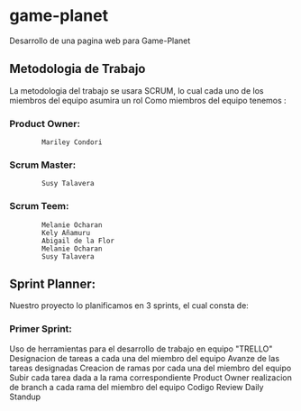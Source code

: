 # game-planet
Desarrollo de una pagina web para Game-Planet
## Metodologia de Trabajo

La metodologia del trabajo se usara SCRUM, lo cual cada uno de los miembros del equipo asumira un rol
Como miembros del equipo tenemos :

 ### Product Owner: 
 			Mariley Condori

 ### Scrum Master: 	
 			Susy Talavera

 ### Scrum Teem: 	
 			Melanie Ocharan 
			Kely Añamuru
			Abigail de la Flor
			Melanie Ocharan
			Susy Talavera
## Sprint Planner:
Nuestro proyecto lo planificamos en 3 sprints, el cual consta de:

### Primer Sprint:

Uso de herramientas para el desarrollo de trabajo en equipo "TRELLO"
Designacion de tareas a cada una del miembro del equipo
Avanze de las tareas designadas
Creacion de ramas por cada una del miembro del equipo
Subir cada tarea dada a la rama correspondiente
Product Owner realizacion de branch a cada rama del miembro del equipo
Codigo Review
Daily Standup

